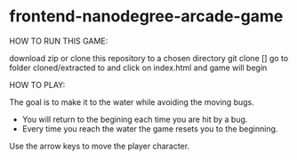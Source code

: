 frontend-nanodegree-arcade-game
===============================

HOW TO RUN THIS GAME:

download zip or clone this repository to a chosen directory git clone [<repo>]
go to folder cloned/extracted to and click on index.html and game will begin


HOW TO PLAY:

The goal is to make it to the water while avoiding the moving bugs.
- You will return to the begining each time you are hit by a bug.
- Every time you reach the water the game resets you to the beginning.

Use the arrow keys to move the player character.




